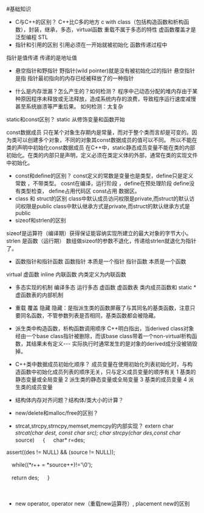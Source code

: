 #基础知识
* C与C++的区别？
C++比C多的地方 
c with class（包括构造函数和析构函数），封装，继承，多态，virtual函数
重载不属于多态的特性  虚函数覆盖才是
泛型编程 
STL
* 指针和引用的区别
引用必须在一开始就被初始化
函数传递过程中

指针是值传递 传递的是地址值
* 悬空指针和野指针
野指针(wild pointer)就是没有被初始化过的指针
悬空指针是指
指针最初指向的内存已经被释放了的一种指针

* 什么是内存泄漏？怎么产生的？如何检测？
程序中己动态分配的堆内存由于某种原因程序未释放或无法释放，造成系统内存的浪费，导致程序运行速度减慢甚至系统崩溃等严重后果。
如何检测：太复杂

static和const区别？
static 从修饰变量和函数开始

const数据成员 只在某个对象生存期内是常量，而对于整个类而言却是可变的。因为类可以创建多个对象，不同的对象其const数据成员的值可以不同。
所以不能在类的声明中初始化const数据成员
在C++中，static静态成员变量不能在类的内部初始化。在类的内部只是声明，定义必须在类定义体的外部，通常在类的实现文件中初始化。
* const和define的区别？
const定义的常数是变量也是类型，define只是定义常数 ，不带类型。
cosnt在编译，运行阶段 ，define在预处理阶段
define没有类型检查， 
define占用代码区 const占用 数据区。
* class 和 struct的区别
class中默认成员访问权限是private,而struct的默认访问权限是public
class中默认继承方式是private,而struct的默认继承方式是public
* sizeof和strlen的区别

sizeof是运算符（编译期）获得保证能容纳实现所建立的最大对象的字节大小。
strlen 是函数（运行期）
数组做sizeof的参数不退化，传递给strlen就退化为指针了。

* 函数指针和指针函数
函数指针  本质是一个指针
指针函数 本质是一个函数

virtual 虚函数
inline 内联函数
内类定义为内联函数
* 多态实现的机制
编译多态
运行多态 虚函数  虚函数表
类内成员函数和 static
*虚函数表的内部机制

* 重载 覆盖 隐藏 
隐藏：是指派生类的函数屏蔽了与其同名的基类函数，注意只要同名函数，不管参数列表是否相同，基类函数都会被隐藏。
* 派生类中构造函数，析构函数调用顺序
C++明白指出，当derived class对象经由一个base class指针被删除，而该base class带着一个non-virtual析构函数，其结果未有定义---
实际执行时通常发生的是对象的derived成分没被销毁掉。
* C++类中数据成员初始化顺序？
成员变量在使用初始化列表初始化时，与构造函数中初始化成员列表的顺序无关，只与定义成员变量的顺序有关
1 基类的静态变量或全局变量
2 派生类的静态变量或全局变量
3 基类的成员变量
4 派生类的成员变量

 * 结构体内存对齐问题？结构体/类大小的计算？
 * new/delete和malloc/free的区别？
 * strcat,strcpy,strncpy,memset,memcpy的内部实现？
 extern char *strcat(char *dest, const char *src);
 char* strcpy(char* des,const char* source)
　
{
　
 char* r=des;
   
  assert((des != NULL) && (source != NULL));
 
　while((*r++ = *source++)!='\0');
 
　return des;
　
}

　
 
 
 * new operator, operator new（重载new运算符）, placement new的区别
 
